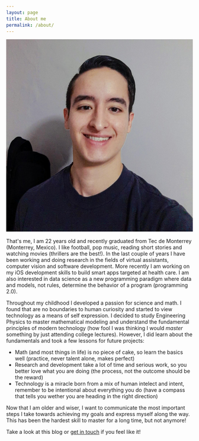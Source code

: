 ```yaml
---
layout: page
title: About me
permalink: /about/
---
```


![Photo of me](_resources/photo.jpg)

That's me, I am 22 years old and recently graduated from Tec de Monterrey (Monterrey, Mexico). I like football, pop music, reading short stories and watching movies (thrillers are the best!). In the last couple of years I have been working and doing research in the fields of virtual assistants, computer vision and software development. More recently I am working on my iOS development skills to build smart apps targeted at health care. I am also interested in data science as a new programming paradigm where data and models, not rules, determine the behavior of a program (programming 2.0).

Throughout my childhood I developed a passion for science and math. I found that are no boundaries to human curiosity and started to view technology as a means of self expression. I decided to study Engineering Physics to master mathematical modeling and understand the fundamental principles of modern technology (how fool I was thinking I would _master_ something by just attending college lectures). However, I did learn about the fundamentals and took a few lessons for future projects:
- Math (and most things in life) is no piece of cake, so learn the basics well (practice, never talent alone, makes perfect)
- Research and development take a lot of time and serious work, so you better love what you are doing (the process, not the outcome should be the reward)
- Technology is a miracle born from a mix of human intelect and intent, remember to be intentional about everything you do (have a compass that tells you wether you are heading in the right direction)

Now that I am older and wiser, I want to communicate the most important steps I take towards achieving my goals and express myself along the way. This has been the hardest skill to master for a long time, but not anymore!

Take a look at this blog or [get in touch](mailto:rcao717@gmail.com) if you feel like it!